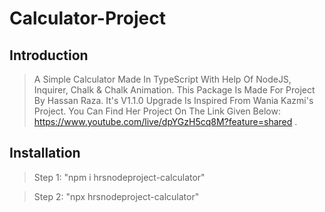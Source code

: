 
# Calculator-Project

## Introduction

> A Simple Calculator Made In TypeScript With Help Of NodeJS, Inquirer, Chalk & Chalk Animation.
> This Package Is Made For Project By Hassan Raza.
> It's V1.1.0 Upgrade Is Inspired From Wania Kazmi's Project. You Can Find Her Project On The Link Given Below:
> https://www.youtube.com/live/dpYGzH5cq8M?feature=shared .

## Installation
> Step 1: 
> "npm i hrsnodeproject-calculator"

>Step 2: 
> "npx hrsnodeproject-calculator"